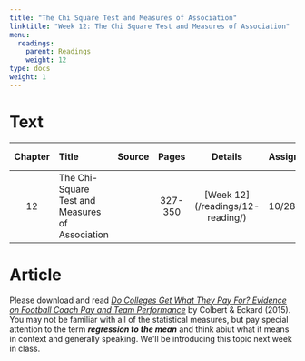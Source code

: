 ```yaml
---
title: "The Chi Square Test and Measures of Association"
linktitle: "Week 12: The Chi Square Test and Measures of Association"
menu:
  readings:
    parent: Readings
    weight: 12
type: docs
weight: 1
---
```

<script src="/rmarkdown-libs/kePrint/kePrint.js"></script>
<link href="/rmarkdown-libs/lightable/lightable.css" rel="stylesheet" />

# Text 





<table class="table table-striped table-hover" style="width: auto !important; margin-left: auto; margin-right: auto;">
 <thead>
  <tr>
   <th style="text-align:center;"> Chapter </th>
   <th style="text-align:left;"> Title </th>
   <th style="text-align:left;"> Source </th>
   <th style="text-align:center;"> Pages </th>
   <th style="text-align:center;"> Details </th>
   <th style="text-align:center;"> Assigned </th>
   <th style="text-align:center;"> Read Before </th>
   <th style="text-align:center;"> Required </th>
   <th style="text-align:center;"> Tasks </th>
   <th style="text-align:center;"> Materials </th>
   <th style="text-align:center;"> Example </th>
   <th style="text-align:center;"> Data Camp </th>
  </tr>
 </thead>
<tbody>
  <tr>
   <td style="text-align:center;width: 5em; "> 12 </td>
   <td style="text-align:left;width: 20em; "> The Chi-Square Test and Measures of Association </td>
   <td style="text-align:left;width: 12em; ">  </td>
   <td style="text-align:center;width: 5em; "> 327-350 </td>
   <td style="text-align:center;width: 10em; "> [Week 12](/readings/12-reading/) </td>
   <td style="text-align:center;width: 10em; "> 10/28/21 </td>
   <td style="text-align:center;width: 10em; "> 11/11/21 </td>
   <td style="text-align:center;"> <svg aria-hidden="true" role="img" viewbox="0 0 512 512" style="height:15px;width:15px;vertical-align:-0.125em;margin-left:auto;margin-right:auto;font-size:inherit;fill:#428bca;overflow:visible;position:relative;"><path d="M0 256C0 114.6 114.6 0 256 0C397.4 0 512 114.6 512 256C512 397.4 397.4 512 256 512C114.6 512 0 397.4 0 256zM371.8 211.8C382.7 200.9 382.7 183.1 371.8 172.2C360.9 161.3 343.1 161.3 332.2 172.2L224 280.4L179.8 236.2C168.9 225.3 151.1 225.3 140.2 236.2C129.3 247.1 129.3 264.9 140.2 275.8L204.2 339.8C215.1 350.7 232.9 350.7 243.8 339.8L371.8 211.8z"></path></svg> </td>
   <td style="text-align:center;"> [Link](/tasks/12-tasks/) </td>
   <td style="text-align:center;"> [Link](/materials/12-content/) </td>
   <td style="text-align:center;"> [Link](/materials/12-example/) </td>
   <td style="text-align:center;"> [Link](/datacamp/05-module/) </td>
  </tr>
</tbody>
</table>

# Article

Please download and read [*Do Colleges Get What They Pay For? Evidence on Football Coach Pay and Team Performance*](/handouts/Colbert&Woodrow2015) by Colbert & Eckard (2015). You may not be familiar with all of the statistical measures, but pay special attention to the term ***regression to the mean*** and think abiut what it means in context and generally speaking. We'll be introducing this topic next week in class.
